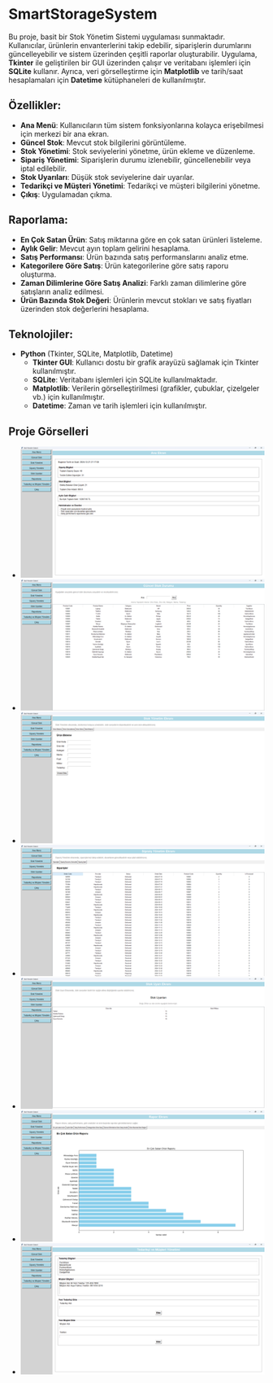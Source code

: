 # SmartStorageSystem

Bu proje, basit bir Stok Yönetim Sistemi uygulaması sunmaktadır. Kullanıcılar, ürünlerin envanterlerini takip edebilir, siparişlerin durumlarını güncelleyebilir ve sistem üzerinden çeşitli raporlar oluşturabilir. Uygulama, **Tkinter** ile geliştirilen bir GUI üzerinden çalışır ve veritabanı işlemleri için **SQLite** kullanır. Ayrıca, veri görselleştirme için **Matplotlib** ve tarih/saat hesaplamaları için **Datetime** kütüphaneleri de kullanılmıştır.

## Özellikler:

- **Ana Menü**: Kullanıcıların tüm sistem fonksiyonlarına kolayca erişebilmesi için merkezi bir ana ekran.
- **Güncel Stok**: Mevcut stok bilgilerini görüntüleme.
- **Stok Yönetimi**: Stok seviyelerini yönetme, ürün ekleme ve düzenleme.
- **Sipariş Yönetimi**: Siparişlerin durumu izlenebilir, güncellenebilir veya iptal edilebilir.
- **Stok Uyarıları**: Düşük stok seviyelerine dair uyarılar.
- **Tedarikçi ve Müşteri Yönetimi**: Tedarikçi ve müşteri bilgilerini yönetme.
- **Çıkış**: Uygulamadan çıkma.
## Raporlama:
- **En Çok Satan Ürün**: Satış miktarına göre en çok satan ürünleri listeleme.
- **Aylık Gelir**: Mevcut ayın toplam gelirini hesaplama.
- **Satış Performansı**: Ürün bazında satış performanslarını analiz etme.
- **Kategorilere Göre Satış**: Ürün kategorilerine göre satış raporu oluşturma.
- **Zaman Dilimlerine Göre Satış Analizi**: Farklı zaman dilimlerine göre satışların analiz edilmesi.
- **Ürün Bazında Stok Değeri**: Ürünlerin mevcut stokları ve satış fiyatları üzerinden stok değerlerini hesaplama.

## Teknolojiler:

- **Python** (Tkinter, SQLite, Matplotlib, Datetime)
  - **Tkinter GUI**: Kullanıcı dostu bir grafik arayüzü sağlamak için Tkinter kullanılmıştır.
  - **SQLite**: Veritabanı işlemleri için SQLite kullanılmaktadır.
  - **Matplotlib**: Verilerin görselleştirilmesi (grafikler, çubuklar, çizelgeler vb.) için kullanılmıştır.
  - **Datetime**: Zaman ve tarih işlemleri için kullanılmıştır.

## Proje Görselleri

- ![Resim 1](https://github.com/olcaykoyuturk/SmartStorageSystem/blob/main/image/1.png?raw=true)
- ![Resim 2](https://github.com/olcaykoyuturk/SmartStorageSystem/blob/main/image/2.png?raw=true)
- ![Resim 3](https://github.com/olcaykoyuturk/SmartStorageSystem/blob/main/image/3.png?raw=true)
- ![Resim 4](https://github.com/olcaykoyuturk/SmartStorageSystem/blob/main/image/4.png?raw=true)
- ![Resim 5](https://github.com/olcaykoyuturk/SmartStorageSystem/blob/main/image/5.png?raw=true)
- ![Resim 6](https://github.com/olcaykoyuturk/SmartStorageSystem/blob/main/image/6.png?raw=true)
- ![Resim 7](https://github.com/olcaykoyuturk/SmartStorageSystem/blob/main/image/7.png?raw=true)
